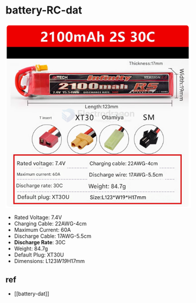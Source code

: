 
# battery-RC-dat

![](2025-05-12-14-32-59.png)


- Rated Voltage: 7.4V
- Charging Cable: 22AWG-4cm
- Maximum Current: 60A
- Discharge Cable: 17AWG-5.5cm
- **Discharge Rate**: 30C
- Weight: 84.7g
- Default Plug: XT30U
- Dimensions: L123*W19*H17mm

## ref 

- [[battery-dat]]